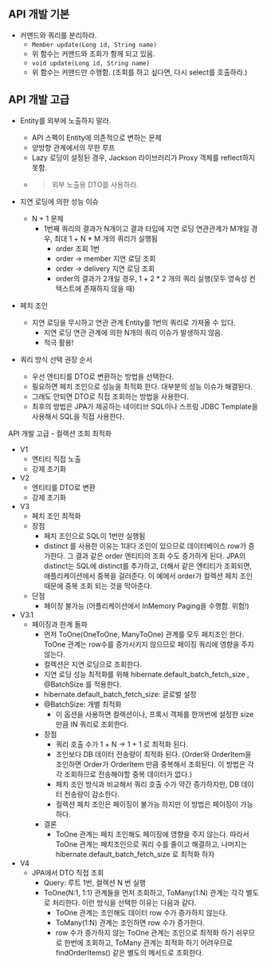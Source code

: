 API 개발 기본
--------------

- 커맨드와 쿼리를 분리하라. 
  - ``Member update(Long id, String name)``
  - 위 함수는 커맨드와 조회가 함께 되고 있음.
  - ``void update(Long id, String name)``
  - 위 함수는 커맨드만 수행함. (조회를 하고 싶다면, 다시 select를 호출하라.)

API 개발 고급
--------------
- Entity를 외부에 노출하지 말라.
  - API 스펙이 Entity에 의존적으로 변하는 문제
  - 양방향 관계에서의 무한 루프
  - Lazy 로딩이 설정된 경우, Jackson 라이브러리가 Proxy 객체를 reflect하지 못함.
  - > 외부 노출용 DTO를 사용하라.

- 지연 로딩에 의한 성능 이슈
  - N + 1 문제
    - 1번째 쿼리의 결과가 N개이고 결과 타입에 지연 로딩 연관관계가 M개일 경우, 최대 1 + N * M 개의 쿼리가 실행됨
      - order 조회 1번
      - order -> member 지연 로딩 조회 
      - order -> delivery 지연 로딩 조회
      - order의 결과가 2개일 경우, 1 + 2 * 2 개의 쿼리 실행(모두 영속성 컨텍스트에 존재하지 않을 때)

- 페치 조인
  - 지연 로딩을 무시하고 연관 관계 Entity를 1번의 쿼리로 가져올 수 있다. 
    - 지연 로딩 연관 관계에 의한 N개의 쿼리 이슈가 발생하지 않음.
    - 적극 활용!

- 쿼리 방식 선택 권장 순서
  - 우선 엔티티를 DTO로 변환하는 방법을 선택한다. 
  - 필요하면 페치 조인으로 성능을 최적화 한다. 대부분의 성능 이슈가 해결된다. 
  - 그래도 안되면 DTO로 직접 조회하는 방법을 사용한다. 
  - 최후의 방법은 JPA가 제공하는 네이티브 SQL이나 스프링 JDBC Template을 사용해서 SQL을 직접 사용한다.

API 개발 고급 - 컬렉션 조회 최적화
  - V1
    - 엔티티 직접 노출
    - 강제 초기화
  - V2
    - 엔티티를 DTO로 변환
    - 강제 초기화
  - V3
    - 페치 조인 최적화
    - 장점
      - 페치 조인으로 SQL이 1번만 실행됨
      - distinct 를 사용한 이유는 1대다 조인이 있으므로 데이터베이스 row가 증가한다. 그 결과 같은 order      엔티티의 조회 수도 증가하게 된다. JPA의 distinct는 SQL에 distinct를 추가하고, 더해서 같은 엔티티가      조회되면, 애플리케이션에서 중복을 걸러준다. 이 예에서 order가 컬렉션 페치 조인 때문에 중복 조회 되는 것을 막아준다.
    - 단점
      - 페이징 불가능 (어플리케이션에서 InMemory Paging을 수행함. 위험!)
  - V3.1
    - 페이징과 한계 돌파
      - 먼저 ToOne(OneToOne, ManyToOne) 관계를 모두 페치조인 한다. ToOne 관계는 row수를 증가시키지 않으므로 페이징 쿼리에 영향을 주지 않는다.
      - 컬렉션은 지연 로딩으로 조회한다.
      - 지연 로딩 성능 최적화를 위해 hibernate.default_batch_fetch_size , @BatchSize 를 적용한다.
      - hibernate.default_batch_fetch_size: 글로벌 설정
      - @BatchSize: 개별 최적화
        - 이 옵션을 사용하면 컬렉션이나, 프록시 객체를 한꺼번에 설정한 size 만큼 IN 쿼리로 조회한다.
      - 장점
          - 쿼리 호출 수가 1 + N -> 1 + 1 로 최적화 된다.
          - 조인보다 DB 데이터 전송량이 최적화 된다. (Order와 OrderItem을 조인하면 Order가 OrderItem 만큼 중복해서 조회된다. 이 방법은 각각 조회하므로 전송해야할 중복 데이터가 없다.)
          - 페치 조인 방식과 비교해서 쿼리 호출 수가 약간 증가하지만, DB 데이터 전송량이 감소한다.
          - 컬렉션 페치 조인은 페이징이 불가능 하지만 이 방법은 페이징이 가능하다.
      - 결론
        - ToOne 관계는 페치 조인해도 페이징에 영향을 주지 않는다. 따라서 ToOne 관계는 페치조인으로 쿼리 수를 줄이고 해결하고, 나머지는 hibernate.default_batch_fetch_size 로 최적화 하자
  - V4
    - JPA에서 DTO 직접 조회
      - Query: 루트 1번, 컬렉션 N 번 실행
      - ToOne(N:1, 1:1) 관계들을 먼저 조회하고, ToMany(1:N) 관계는 각각 별도로 처리한다. 이런 방식을 선택한 이유는 다음과 같다.
        - ToOne 관계는 조인해도 데이터 row 수가 증가하지 않는다.
        - ToMany(1:N) 관계는 조인하면 row 수가 증가한다.
        - row 수가 증가하지 않는 ToOne 관계는 조인으로 최적화 하기 쉬우므로 한번에 조회하고, ToMany 관계는 최적화 하기 어려우므로 findOrderItems() 같은 별도의 메서드로 조회한다.
